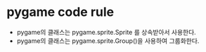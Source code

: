 # pygame code rule

- pygame의 클래스는 pygame.sprite.Sprite 를 상속받아서 사용한다.
- pygame의 클래스는 pygame.sprite.Group()을 사용하여 그룹화한다.
